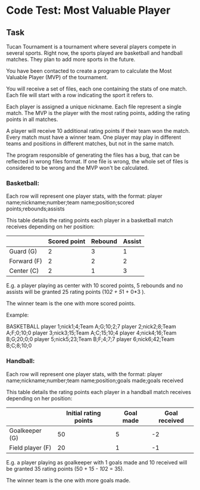 # Code Test: Most Valuable Player

## Task
Tucan Tournament is a tournament where several players compete in several sports. Right now,
the sports played are basketball and handball matches. They plan to add more sports in the
future.

You have been contacted to create a program to calculate the Most Valuable Player (MVP) of
the tournament.

You will receive a set of files, each one containing the stats of one match. Each file will start with
a row indicating the sport it refers to.

Each player is assigned a unique nickname.
Each file represent a single match.
The MVP is the player with the most rating points, adding the rating points in all matches.

A player will receive 10 additional rating points if their team won the match. Every match must
have a winner team. One player may play in different teams and positions in different matches,
but not in the same match.

The program responsible of generating the files has a bug, that can be reflected in wrong files
format. If one file is wrong, the whole set of files is considered to be wrong and the MVP won't
be calculated.

### Basketball:
Each row will represent one player stats, with the format:
player name;nickname;number;team name;position;scored points;rebounds;assists

This table details the rating points each player in a basketball match receives depending on her
position:

|             | Scored point | Rebound | Assist |
|-------------|--------------|---------|--------|
| Guard (G)   | 2            | 3       | 1      |
| Forward (F) | 2            | 2       | 2      |
| Center (C)  | 2            | 1       | 3      |

E.g. a player playing as center with 10 scored points, 5 rebounds and no assists will be granted
25 rating points (10*2 + 5*1 + 0*3 ).

The winner team is the one with more scored points.

Example:

BASKETBALL
player 1;nick1;4;Team A;G;10;2;7
player 2;nick2;8;Team A;F;0;10;0
player 3;nick3;15;Team A;C;15;10;4
player 4;nick4;16;Team B;G;20;0;0
player 5;nick5;23;Team B;F;4;7;7
player 6;nick6;42;Team B;C;8;10;0

### Handball:
Each row will represent one player stats, with the format:
player name;nickname;number;team name;position;goals made;goals received

This table details the rating points each player in a handball match receives depending on her
position:

|                  | Initial rating points | Goal made | Goal received |
|------------------|-----------------------|-----------|---------------|
| Goalkeeper (G)   | 50                    | 5         | -2            |
| Field player (F) | 20                    | 1         | -1            |

E.g. a player playing as goalkeeper with 1 goals made and 10 received will be granted 35 rating
points (50 + 1*5 - 10*2 = 35).

The winner team is the one with more goals made.